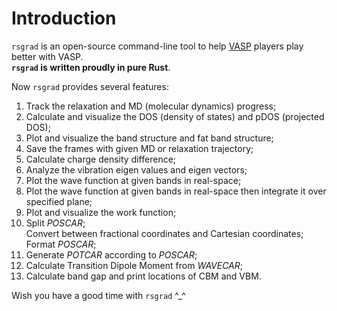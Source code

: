 # Introduction

`rsgrad` is an open-source command-line tool to help [VASP](https://vasp.at) players play better with VASP.  
__`rsgrad` is written proudly in pure Rust__.

Now `rsgrad` provides several features:
1. Track the relaxation and MD (molecular dynamics) progress;
2. Calculate and visualize the DOS (density of states) and pDOS (projected DOS);
3. Plot and visualize the band structure and fat band structure;
4. Save the frames with given MD or relaxation trajectory;
5. Calculate charge density difference;
6. Analyze the vibration eigen values and eigen vectors;
7. Plot the wave function at given bands in real-space;
8. Plot the wave function at given bands in real-space then integrate it over specified plane;
9. Plot and visualize the work function;
10. Split _POSCAR_;  
    Convert between fractional coordinates and Cartesian coordinates;  
    Format _POSCAR_;
11. Generate _POTCAR_ according to _POSCAR_;
12. Calculate Transition Dipole Moment from _WAVECAR_;
13. Calculate band gap and print locations of CBM and VBM.

Wish you have a good time with `rsgrad` ^\_^
